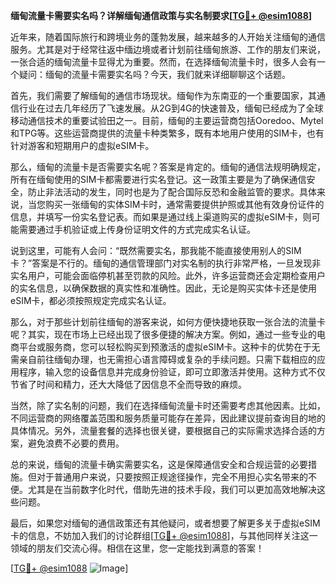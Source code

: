 **缅甸流量卡需要实名吗？详解缅甸通信政策与实名制要求[[TG💪+ @esim1088](https://t.me/s/esim1088)]**

近年来，随着国际旅行和跨境业务的蓬勃发展，越来越多的人开始关注缅甸的通信服务。尤其是对于经常往返中缅边境或者计划前往缅甸旅游、工作的朋友们来说，一张合适的缅甸流量卡显得尤为重要。然而，在选择缅甸流量卡时，很多人会有一个疑问：缅甸的流量卡需要实名吗？今天，我们就来详细聊聊这个话题。

首先，我们需要了解缅甸的通信市场现状。缅甸作为东南亚的一个重要国家，其通信行业在过去几年经历了飞速发展。从2G到4G的快速普及，缅甸已经成为了全球移动通信技术的重要试验田之一。目前，缅甸的主要运营商包括Ooredoo、Mytel和TPG等。这些运营商提供的流量卡种类繁多，既有本地用户使用的SIM卡，也有针对游客和短期用户的虚拟eSIM卡。

那么，缅甸的流量卡是否需要实名呢？答案是肯定的。缅甸的通信法规明确规定，所有在缅甸使用的SIM卡都需要进行实名登记。这一政策主要是为了确保通信安全，防止非法活动的发生，同时也是为了配合国际反恐和金融监管的要求。具体来说，当您购买一张缅甸的实体SIM卡时，通常需要提供护照或其他有效身份证件的信息，并填写一份实名登记表。而如果是通过线上渠道购买的虚拟eSIM卡，则可能需要通过手机验证或上传身份证明文件的方式完成实名认证。

说到这里，可能有人会问：“既然需要实名，那我能不能直接使用别人的SIM卡？”答案是不行的。缅甸的通信管理部门对实名制的执行非常严格，一旦发现非实名用户，可能会面临停机甚至罚款的风险。此外，许多运营商还会定期检查用户的实名信息，以确保数据的真实性和准确性。因此，无论是购买实体卡还是使用eSIM卡，都必须按照规定完成实名认证。

那么，对于那些计划前往缅甸的游客来说，如何方便快捷地获取一张合法的流量卡呢？其实，现在市场上已经出现了很多便捷的解决方案。例如，通过一些专业的电商平台或服务商，您可以轻松购买到预激活的虚拟eSIM卡。这种卡的优势在于无需亲自前往缅甸办理，也无需担心语言障碍或复杂的手续问题。只需下载相应的应用程序，输入您的设备信息并完成身份验证，即可立即激活并使用。这种方式不仅节省了时间和精力，还大大降低了因信息不全而导致的麻烦。

当然，除了实名制的问题，我们在选择缅甸流量卡时还需要考虑其他因素。比如，不同运营商的网络覆盖范围和服务质量可能存在差异，因此建议提前查询目的地的具体情况。另外，流量套餐的选择也很关键，要根据自己的实际需求选择合适的方案，避免浪费不必要的费用。

总的来说，缅甸的流量卡确实需要实名，这是保障通信安全和合规运营的必要措施。但对于普通用户来说，只要按照正规途径操作，完全不用担心实名带来的不便。尤其是在当前数字化时代，借助先进的技术手段，我们可以更加高效地解决这些问题。

最后，如果您对缅甸的通信政策还有其他疑问，或者想要了解更多关于虚拟eSIM卡的信息，不妨加入我们的讨论群组[[TG💪+ @esim1088](https://t.me/s/esim1088)]，与其他同样关注这一领域的朋友们交流心得。相信在这里，您一定能找到满意的答案！

[[TG💪+ @esim1088](https://t.me/s/esim1088) ![Image](https://i.postimg.cc/4NQfJmqS/Snipaste-2025-05-13-00-14-12.png)]